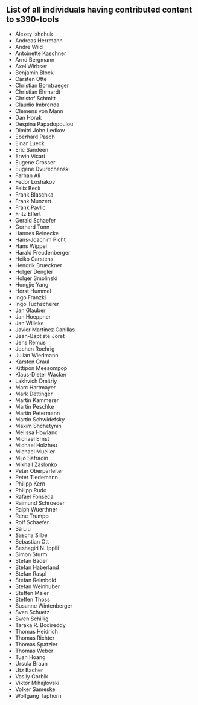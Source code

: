 List of all individuals having contributed content to s390-tools
----------------------------------------------------------------

- Alexey Ishchuk
- Andreas Herrmann
- Andre Wild
- Antoinette Kaschner
- Arnd Bergmann
- Axel Wirbser
- Benjamin Block
- Carsten Otte
- Christian Borntraeger
- Christian Ehrhardt
- Christof Schmitt
- Claudio Imbrenda
- Clemens von Mann
- Dan Horak
- Despina Papadopoulou
- Dimitri John Ledkov
- Eberhard Pasch
- Einar Lueck
- Eric Sandeen
- Erwin Vicari
- Eugene Crosser
- Eugene Dvurechenski
- Farhan Ali
- Fedor Loshakov
- Felix Beck
- Frank Blaschka
- Frank Munzert
- Frank Pavlic
- Fritz Elfert
- Gerald Schaefer
- Gerhard Tonn
- Hannes Reinecke
- Hans-Joachim Picht
- Hans Wippel
- Harald Freudenberger
- Heiko Carstens
- Hendrik Brueckner
- Holger Dengler
- Holger Smolinski
- Hongjie Yang
- Horst Hummel
- Ingo Franzki
- Ingo Tuchscherer
- Jan Glauber
- Jan Hoeppner
- Jan Willeke
- Javier Martinez Canillas
- Jean-Baptiste Joret
- Jens Remus
- Jochen Roehrig
- Julian Wiedmann
- Karsten Graul
- Kittipon Meesompop
- Klaus-Dieter Wacker
- Lakhvich Dmitriy
- Marc Hartmayer
- Mark Dettinger
- Martin Kammerer
- Martin Peschke
- Martin Petermann
- Martin Schwidefsky
- Maxim Shchetynin
- Melissa Howland
- Michael Ernst
- Michael Holzheu
- Michael Mueller
- Mijo Safradin
- Mikhail Zaslonko
- Peter Oberparleiter
- Peter Tiedemann
- Philipp Kern
- Philipp Rudo
- Rafael Fonseca
- Raimund Schroeder
- Ralph Wuerthner
- Rene Trumpp
- Rolf Schaefer
- Sa Liu
- Sascha Silbe
- Sebastian Ott
- Seshagiri N. Ippili
- Simon Sturm
- Stefan Bader
- Stefan Haberland
- Stefan Raspl
- Stefan Reimbold
- Stefan Weinhuber
- Steffen Maier
- Steffen Thoss
- Susanne Wintenberger
- Sven Schuetz
- Swen Schillig
- Taraka R. Bodireddy
- Thomas Heidrich
- Thomas Richter
- Thomas Spatzier
- Thomas Weber
- Tuan Hoang
- Ursula Braun
- Utz Bacher
- Vasily Gorbik
- Viktor Mihajlovski
- Volker Sameske
- Wolfgang Taphorn
